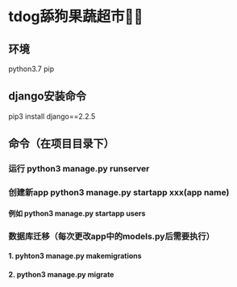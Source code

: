# tdog舔狗果蔬超市👅🐶

## 环境
python3.7
pip

## django安装命令
pip3 install django==2.2.5


## 命令（在项目目录下）
### 运行 python3 manage.py runserver
### 创建新app python3 manage.py startapp xxx(app name) 
#### 例如 python3 manage.py startapp users
### 数据库迁移（每次更改app中的models.py后需要执行）
#### 1. pyhton3 manage.py makemigrations
#### 2. python3 manage.py migrate
